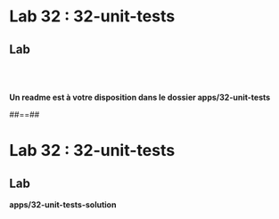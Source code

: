 <!-- .slide: class="exercice" -->
# Lab 32 : 32-unit-tests
## Lab

<br/><br/>

<b>Un readme est à votre disposition dans le dossier apps/32-unit-tests</b>

##==##

<!-- .slide: class="full-center exercice" -->
# Lab 32 : 32-unit-tests
## Lab
__apps/32-unit-tests-solution__
